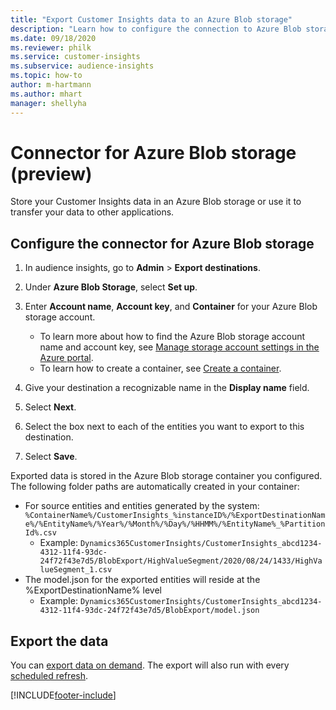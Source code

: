 ```yaml
---
title: "Export Customer Insights data to an Azure Blob storage"
description: "Learn how to configure the connection to Azure Blob storage."
ms.date: 09/18/2020
ms.reviewer: philk
ms.service: customer-insights
ms.subservice: audience-insights
ms.topic: how-to
author: m-hartmann
ms.author: mhart
manager: shellyha
---
```


# Connector for Azure Blob storage (preview)

Store your Customer Insights data in an Azure Blob storage or use it to transfer your data to other applications.

## Configure the connector for Azure Blob storage

1. In audience insights, go to **Admin** > **Export destinations**.

1. Under **Azure Blob Storage**, select **Set up**.

1. Enter **Account name**, **Account key**, and **Container** for your Azure Blob storage account.
    - To learn more about how to find the Azure Blob storage account name and account key, see [Manage storage account settings in the Azure portal](/azure/storage/common/storage-account-manage).
    - To learn how to create a container, see [Create a container](/azure/storage/blobs/storage-quickstart-blobs-portal#create-a-container).

1. Give your destination a recognizable name in the **Display name** field.

1. Select **Next**.

1. Select the box next to each of the entities you want to export to this destination.

1. Select **Save**.

Exported data is stored in the Azure Blob storage container you configured. The following folder paths are automatically created in your container:

- For source entities and entities generated by the system: `%ContainerName%/CustomerInsights_%instanceID%/%ExportDestinationName%/%EntityName%/%Year%/%Month%/%Day%/%HHMM%/%EntityName%_%PartitionId%.csv`
  - Example: `Dynamics365CustomerInsights/CustomerInsights_abcd1234-4312-11f4-93dc-24f72f43e7d5/BlobExport/HighValueSegment/2020/08/24/1433/HighValueSegment_1.csv`
- The model.json for the exported entities will reside at the %ExportDestinationName% level
  - Example: `Dynamics365CustomerInsights/CustomerInsights_abcd1234-4312-11f4-93dc-24f72f43e7d5/BlobExport/model.json`

## Export the data

You can [export data on demand](export-destinations.md#export-data-on-demand). The export will also run with every [scheduled refresh](system.md#schedule-tab).


[!INCLUDE[footer-include](../includes/footer-banner.md)]
